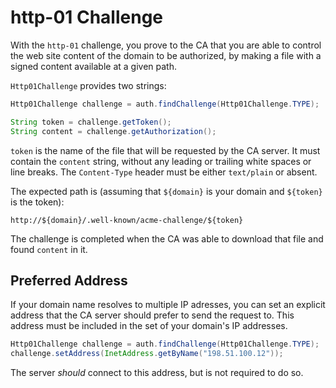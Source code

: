 # http-01 Challenge

With the `http-01` challenge, you prove to the CA that you are able to control the web site content of the domain to be authorized, by making a file with a signed content available at a given path.

`Http01Challenge` provides two strings:

```java
Http01Challenge challenge = auth.findChallenge(Http01Challenge.TYPE);

String token = challenge.getToken();
String content = challenge.getAuthorization();
```

`token` is the name of the file that will be requested by the CA server. It must contain the `content` string, without any leading or trailing white spaces or line breaks. The `Content-Type` header must be either `text/plain` or absent.

The expected path is (assuming that `${domain}` is your domain and `${token}` is the token):

```
http://${domain}/.well-known/acme-challenge/${token}
```

The challenge is completed when the CA was able to download that file and found `content` in it.

## Preferred Address

If your domain name resolves to multiple IP adresses, you can set an explicit address that the CA server should prefer to send the request to. This address must be included in the set of your domain's IP addresses.

```java
Http01Challenge challenge = auth.findChallenge(Http01Challenge.TYPE);
challenge.setAddress(InetAddress.getByName("198.51.100.12"));
```

The server _should_ connect to this address, but is not required to do so.
